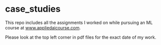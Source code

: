 # case_studies

This repo includes all the assignments I worked on while pursuing an ML course at www.appliedaicourse.com. 

Please look at the top left corner in pdf files for the exact date of my work.
